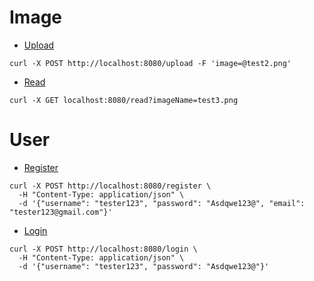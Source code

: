 # Image

* [Upload](#upload)
```
curl -X POST http://localhost:8080/upload -F 'image=@test2.png'
```

* [Read](#read)
```
curl -X GET localhost:8080/read?imageName=test3.png
```

# User

* [Register](#register)
```
curl -X POST http://localhost:8080/register \
  -H "Content-Type: application/json" \
  -d '{"username": "tester123", "password": "Asdqwe123@", "email": "tester123@gmail.com"}'
```

* [Login](#login)
```
curl -X POST http://localhost:8080/login \
  -H "Content-Type: application/json" \
  -d '{"username": "tester123", "password": "Asdqwe123@"}'
```
